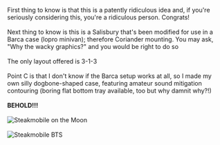 First thing to know is that this is a patently ridiculous idea and, if you're seriously considering this, you're a ridiculous person. Congrats!
<br />
<br />Next thing to know is this is a Salisbury that's been modified for use in a Barca case (lopro minivan); therefore Coriander mounting. You may ask, "Why the wacky graphics?" and you would be right to do so
<br />
<br />The only layout offered is 3-1-3
<br />
<br />Point C is that I don't know if the Barca setup works at all, so I made my own silly dogbone-shaped case, featuring amateur sound mitigation contouring (boring flat bottom tray available, too but why damnit why?!)
<br />
<br />**BEHOLD!!!**
<br />
<br />
![Steakmobile on the Moon](https://user-images.githubusercontent.com/69826495/192057586-f94dcedd-557e-49b3-b025-531fa3a750b9.jpg)
<br />
<br />
![Steakmobile BTS](https://user-images.githubusercontent.com/69826495/192058328-f3ed5c32-6074-432f-bde8-5b925e379b99.jpg)
